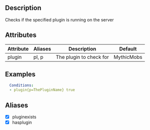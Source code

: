 ## Description
Checks if the specified plugin is running on the server


## Attributes

| Attribute | Aliases   | Description                                                          | Default |
|-----------|-----------|----------------------------------------------------------------------|---------|
| plugin    | pl, p     | The plugin to check for                                           | MythicMobs |


## Examples
```yml
  Conditions:
  - plugin{p=ThePluginName} true
```


## Aliases
- [x] pluginexists
- [x] hasplugin